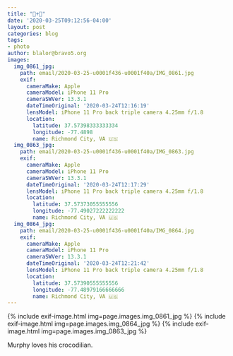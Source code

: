```yaml
---
title: "🐶+🐊"
date: '2020-03-25T09:12:56-04:00'
layout: post
categories: blog
tags:
- photo
author: blalor@bravo5.org
images:
  img_0861_jpg:
    path: email/2020-03-25-u0001f436-u0001f40a/IMG_0861.jpg
    exif:
      cameraMake: Apple
      cameraModel: iPhone 11 Pro
      cameraSWVer: 13.3.1
      dateTimeOriginal: '2020-03-24T12:16:19'
      lensModel: iPhone 11 Pro back triple camera 4.25mm f/1.8
      location:
        latitude: 37.57398333333334
        longitude: -77.4898
        name: Richmond City, VA 🇺🇸
  img_0863_jpg:
    path: email/2020-03-25-u0001f436-u0001f40a/IMG_0863.jpg
    exif:
      cameraMake: Apple
      cameraModel: iPhone 11 Pro
      cameraSWVer: 13.3.1
      dateTimeOriginal: '2020-03-24T12:17:29'
      lensModel: iPhone 11 Pro back triple camera 4.25mm f/1.8
      location:
        latitude: 37.57373055555556
        longitude: -77.49027222222222
        name: Richmond City, VA 🇺🇸
  img_0864_jpg:
    path: email/2020-03-25-u0001f436-u0001f40a/IMG_0864.jpg
    exif:
      cameraMake: Apple
      cameraModel: iPhone 11 Pro
      cameraSWVer: 13.3.1
      dateTimeOriginal: '2020-03-24T12:21:42'
      lensModel: iPhone 11 Pro back triple camera 4.25mm f/1.8
      location:
        latitude: 37.57390555555556
        longitude: -77.48979166666666
        name: Richmond City, VA 🇺🇸
---
```


{% include exif-image.html img=page.images.img_0861_jpg %}
{% include exif-image.html img=page.images.img_0864_jpg %}
{% include exif-image.html img=page.images.img_0863_jpg %}

Murphy loves his crocodilian. 









